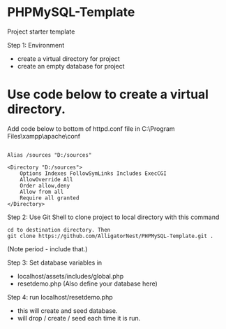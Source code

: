 # PHPMySQL-Template
Project starter template

Step 1: Environment
* create a virtual directory for project
* create an empty database for project


# Use code below to create a virtual directory.
Add code below to bottom of httpd.conf file in C:\Program Files\xampp\apache\conf
```

Alias /sources "D:/sources"

<Directory "D:/sources">
	Options Indexes FollowSymLinks Includes ExecCGI
	AllowOverride All
	Order allow,deny
	Allow from all
	Require all granted
</Directory>

```

Step 2: Use Git Shell to clone project to local directory with this command
```
cd to destination directory. Then
git clone https://github.com/AlligatorNest/PHPMySQL-Template.git .
```
(Note period - include that.)

Step 3: Set database variables in 
* localhost/assets/includes/global.php
* resetdemo.php (Also define your database here)


Step 4: run localhost/resetdemo.php
* this will create and seed database. 
* will drop / create / seed each time it is run.









